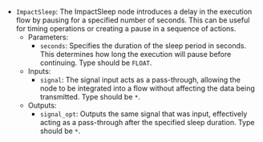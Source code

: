 - `ImpactSleep`: The ImpactSleep node introduces a delay in the execution flow by pausing for a specified number of seconds. This can be useful for timing operations or creating a pause in a sequence of actions.
    - Parameters:
        - `seconds`: Specifies the duration of the sleep period in seconds. This determines how long the execution will pause before continuing. Type should be `FLOAT`.
    - Inputs:
        - `signal`: The signal input acts as a pass-through, allowing the node to be integrated into a flow without affecting the data being transmitted. Type should be `*`.
    - Outputs:
        - `signal_opt`: Outputs the same signal that was input, effectively acting as a pass-through after the specified sleep duration. Type should be `*`.
